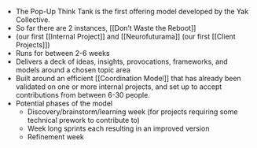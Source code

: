 - The Pop-Up Think Tank is the first offering model developed by the Yak Collective. 
- So far there are 2 instances, [[Don’t Waste the Reboot]] 
- (our first [[Internal Project]] and [[Neurofuturama]] (our first [[Client Projects]])
- Runs for between 2-6 weeks
- Delivers a deck of ideas, insights, provocations, frameworks, and models around a chosen topic area
- Built around an efficient [[Coordination Model]] that has already been validated on one or more internal projects, and set up to accept contributions from between 6-30 people.
- Potential phases of the model
    - Discovery/brainstorm/learning week (for projects requiring some technical prework to contribute to)
    - Week long sprints each resulting in an improved version
    - Refinement week
